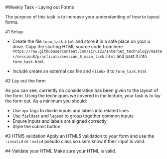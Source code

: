 
#Weekly Task - Laying out Forms
The purpose of this task is to increase your understanding of how to layout forms. 

#1 Setup

- Create the file `form_task.html` and store it in a safe place on your u drive. Copy the starting HTML source code from here `https://raw.githubusercontent.com/sirus21/Internet_technology/master/session8/practicals/session_8_main_task.html`and past it into `form_task.html`.

- Include create an external css file and `<link>` it to `form_task.html`



#2 Lay out the form

As you can see, currently no consideration has been given to the layout of the form. Using the techniques we covered in the lecture, your task is to lay the form out. As a minimum you should:

* Use `<p>` tags to divide inputs and labels into related lines
* Use `fieldset` and `legend` to group together common inputs
* Ensure inputs and labels are aligned correctly
* Style the submit button

#3 HTM5 validation
Apply an HTML5 validation to your form and use the `:invalid` or `:valid`  pseudo class so users know if their input is valid.  

#4 Validate your HTML
Make sure your HTML is valid.


